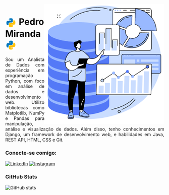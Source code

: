<img align="right" alt="Imagem datascience" height="380" style="margin-top:50;" src="imagem_data.png" >

<h1 style="display:flex; justify-content:center;">
    <a href="" style="color:black; text-decoration:none;"> <!-- Futuro link do meu site portfolio-->
     <img align="center" alt="Logo python" width="36px" src="animacao_python.gif">
     <span style="text-decoration:none;">Pedro Miranda</span>
     <img align="center" alt="Logo python" width="36px" src="animacao_python.gif">
    </a>
</h1>

<p align="justify">Sou um Analista de Dados com experiência em programação Python, com foco em análise de dados e desenvolvimento web. Utilizo bibliotecas como Matplotlib, NumPy e Pandas para manipulação, análise e visualização de dados. Além disso, tenho conhecimentos em Django, um framework de desenvolvimento web, e habilidades em Java, REST API, HTML, CSS e Git.
<!--
[![Preview](https://img.shields.io/badge/Portfolio-000?style=for-the-badge&logo=github&logoColor=FF00F6)](https://elidianaandrade.github.io/)
[![GitHub Page](https://img.shields.io/badge/elidianaandrade.github.io-67136f?style=for-the-badge)](https://elidianaandrade.github.io/)
-->
<h3 align="left">Conecte-se comigo:</h3>


[![LinkedIn](https://img.shields.io/badge/linkedin-%230077B5.svg?style=for-the-badge&logo=linkedin&logoColor=white)](https://www.linkedin.com/in/pedro-miranda-a91a81238/)
[![Instagram](https://img.shields.io/badge/Instagram-%23E4405F.svg?style=for-the-badge&logo=Instagram&logoColor=white)](https://www.instagram.com/ordep_md/)


<!--
[![LinkedIn](https://img.shields.io/badge/-LinkedIn-000?style=for-the-badge&logo=linkedin&logoColor=CADDFF&color:)](https://www.linkedin.com/in/elidianaandrade/)
[![Instagram](https://img.shields.io/badge/-Instagram-000?style=for-the-badge&logo=instagram&logoColor=FF00F6&color:FFF)](https://www.instagram.com/elicosmaker/)
[![YouTube](https://img.shields.io/badge/-YouTube-000?style=for-the-badge&logo=youtube&logoColor=FF00F6&color:FFF)](https://www.youtube.com/@casalfullstack)
-->
<h3 align="left">GitHub Stats</h3>

![GitHub stats](https://github-readme-stats-git-masterrstaa-rickstaa.vercel.app/api?username=PedroHMD&hide_title=true&show_icons=true&include_all_commits=false&count_private=true&line_height=25&hide=issues&bg_color=FFF&title_color=99B9FF&text_color=000&border_radius=3&border_color=99B9FF&icon_color=99B9FF)


